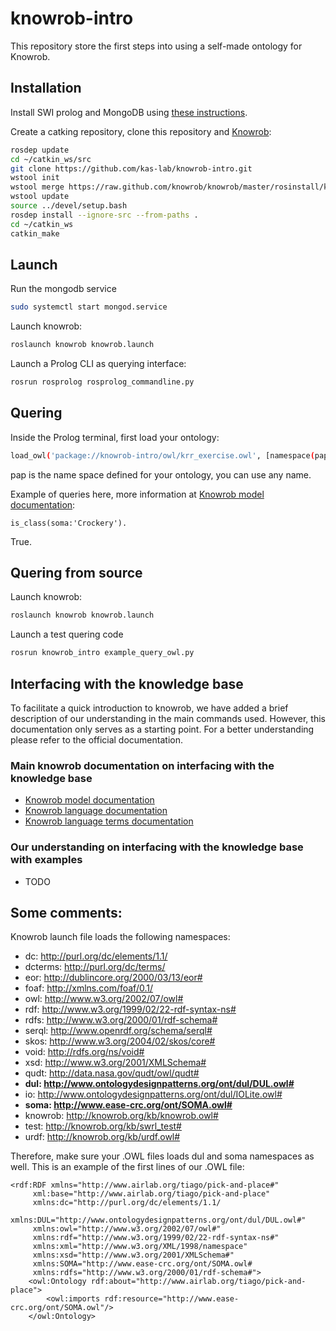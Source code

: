# knowrob-intro

This repository store the first steps into using a self-made ontology for Knowrob.

## Installation

Install SWI prolog and MongoDB using [these instructions](https://github.com/knowrob/knowrob#installation-of-swi-prolog-and-mongodb).

Create a catking repository, clone this repository and [Knowrob](https://github.com/knowrob/knowrob):

```Bash
rosdep update
cd ~/catkin_ws/src
git clone https://github.com/kas-lab/knowrob-intro.git
wstool init
wstool merge https://raw.github.com/knowrob/knowrob/master/rosinstall/knowrob-base.rosinstall
wstool update
source ../devel/setup.bash
rosdep install --ignore-src --from-paths .
cd ~/catkin_ws
catkin_make
```
## Launch

Run the mongodb service
```Bash
sudo systemctl start mongod.service
```

Launch knowrob:
```Bash
roslaunch knowrob knowrob.launch 
```

Launch a Prolog CLI as querying interface:
```Bash
rosrun rosprolog rosprolog_commandline.py 
```

## Quering

Inside the Prolog terminal, first load your ontology:

```Bash
load_owl('package://knowrob-intro/owl/krr_exercise.owl', [namespace(pap, 'http://www.airlab.org/tiago/pick-and-place#')])
```
pap is the name space defined for your ontology, you can use any name.

Example of queries here, more information at [Knowrob model documentation](https://knowrob.github.io/knowrob/master/model/):
```
is_class(soma:'Crockery').
```
True.

## Quering from source

Launch knowrob:
```Bash
roslaunch knowrob knowrob.launch 
```

Launch a test quering code
```Bash
rosrun knowrob_intro example_query_owl.py 
```

## Interfacing with the knowledge base

To facilitate a quick introduction to knowrob, we have added a brief description of our understanding in the main commands used. However, this documentation only serves as a starting point. For a better understanding please refer to the official documentation.

### Main knowrob documentation on interfacing with the knowledge base
* [Knowrob model documentation](https://knowrob.github.io/knowrob/master/model/)
* [Knowrob language documentation](https://knowrob.github.io/knowrob/master/lang/index.html)
* [Knowrob language terms documentation](https://knowrob.github.io/knowrob/master/lang/index.html)

### Our understanding on interfacing with the knowledge base with examples
* TODO

## Some comments:

Knowrob launch file loads the following namespaces:
- dc: http://purl.org/dc/elements/1.1/
- dcterms: http://purl.org/dc/terms/
- eor: http://dublincore.org/2000/03/13/eor#
- foaf: http://xmlns.com/foaf/0.1/
- owl: http://www.w3.org/2002/07/owl#
- rdf: http://www.w3.org/1999/02/22-rdf-syntax-ns#
- rdfs: http://www.w3.org/2000/01/rdf-schema#
- serql: http://www.openrdf.org/schema/serql#
- skos: http://www.w3.org/2004/02/skos/core#
- void: http://rdfs.org/ns/void#
- xsd: http://www.w3.org/2001/XMLSchema#
- qudt: http://data.nasa.gov/qudt/owl/qudt#
- **dul: http://www.ontologydesignpatterns.org/ont/dul/DUL.owl#**
- io: http://www.ontologydesignpatterns.org/ont/dul/IOLite.owl#
- **soma: http://www.ease-crc.org/ont/SOMA.owl#**
- knowrob: http://knowrob.org/kb/knowrob.owl#
- test: http://knowrob.org/kb/swrl_test#
- urdf: http://knowrob.org/kb/urdf.owl#

Therefore, make sure your .OWL files loads dul and soma namespaces as well. This is an example of the first lines of our .OWL file:
```
<rdf:RDF xmlns="http://www.airlab.org/tiago/pick-and-place#"
     xml:base="http://www.airlab.org/tiago/pick-and-place"
     xmlns:dc="http://purl.org/dc/elements/1.1/  
     xmlns:DUL="http://www.ontologydesignpatterns.org/ont/dul/DUL.owl#"    
     xmlns:owl="http://www.w3.org/2002/07/owl#"  
     xmlns:rdf="http://www.w3.org/1999/02/22-rdf-syntax-ns#"    
     xmlns:xml="http://www.w3.org/XML/1998/namespace"
     xmlns:xsd="http://www.w3.org/2001/XMLSchema#"
     xmlns:SOMA="http://www.ease-crc.org/ont/SOMA.owl#
     xmlns:rdfs="http://www.w3.org/2000/01/rdf-schema#">
    <owl:Ontology rdf:about="http://www.airlab.org/tiago/pick-and-place">
        <owl:imports rdf:resource="http://www.ease-crc.org/ont/SOMA.owl"/>
    </owl:Ontology>
 ```
